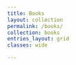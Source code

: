 ```yaml
---
title: Books
layout: collection
permalink: /books/
collection: books
entries_layout: grid
classes: wide

---
```

